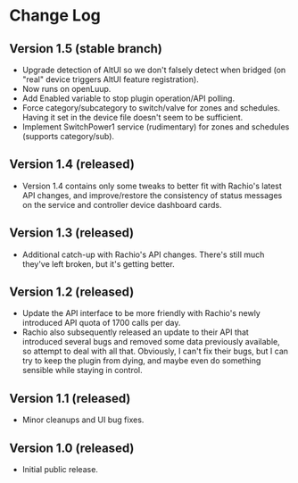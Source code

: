 # Change Log #

## Version 1.5 (stable branch) ##

* Upgrade detection of AltUI so we don't falsely detect when bridged (on "real" device triggers AltUI feature registration).
* Now runs on openLuup.
* Add Enabled variable to stop plugin operation/API polling.
* Force category/subcategory to switch/valve for zones and schedules. Having it set in the device file doesn't seem to be sufficient.
* Implement SwitchPower1 service (rudimentary) for zones and schedules (supports category/sub).

## Version 1.4 (released) ##

* Version 1.4 contains only some tweaks to better fit with Rachio's latest API changes, and improve/restore the consistency of status messages on the service and controller device dashboard cards.

## Version 1.3 (released) ##

* Additional catch-up with Rachio's API changes. There's still much they've left broken, but it's getting better.

## Version 1.2 (released) ##

* Update the API interface to be more friendly with Rachio's newly introduced API quota of 1700 calls per day.
* Rachio also subsequently released an update to their API that introduced several bugs and removed some data previously available, so attempt to deal with all that. Obviously, I can't fix their bugs, but I can try to keep the plugin from dying, and maybe even do something sensible while staying in control.

## Version 1.1 (released) ##

* Minor cleanups and UI bug fixes.

## Version 1.0 (released) ##

* Initial public release.
